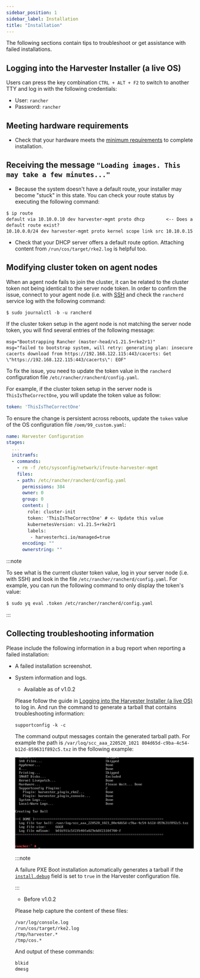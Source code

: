 ```yaml
---
sidebar_position: 1
sidebar_label: Installation
title: "Installation"
---
```


<head>
  <link rel="canonical" href="https://docs.harvesterhci.io/v1.2/troubleshooting/installation"/>
</head>

The following sections contain tips to troubleshoot or get assistance with failed installations.

## Logging into the Harvester Installer (a live OS)

Users can press the key combination `CTRL + ALT + F2` to switch to another TTY and log in with the following credentials:

- User: `rancher`
- Password: `rancher`

## Meeting hardware requirements

- Check that your hardware meets the [minimum requirements](../index.md#hardware-requirements) to complete installation.

## Receiving the message `"Loading images. This may take a few minutes..."`

- Because the system doesn't have a default route, your installer may become "stuck" in this state. You can check your route status by executing the following command:

```shell
$ ip route
default via 10.10.0.10 dev harvester-mgmt proto dhcp        <-- Does a default route exist?
10.10.0.0/24 dev harvester-mgmt proto kernel scope link src 10.10.0.15
```

- Check that your DHCP server offers a default route option. Attaching content from `/run/cos/target/rke2.log` is helpful too.

## Modifying cluster token on agent nodes

When an agent node fails to join the cluster, it can be related to the cluster token not being identical to the server node token.
In order to confirm the issue, connect to your agent node (i.e. with [SSH](./os.md#how-to-log-into-a-harvester-node) and check the `rancherd` service log with the following command:

```shell
$ sudo journalctl -b -u rancherd
```

If the cluster token setup in the agent node is not matching the server node token, you will find several entries of the following message:

```shell
msg="Bootstrapping Rancher (master-head/v1.21.5+rke2r1)"
msg="failed to bootstrap system, will retry: generating plan: insecure cacerts download from https://192.168.122.115:443/cacerts: Get \"https://192.168.122.115:443/cacerts\": EOF"
```

To fix the issue, you need to update the token value in the `rancherd` configuration file `/etc/rancher/rancherd/config.yaml`.

For example, if the cluster token setup in the server node is `ThisIsTheCorrectOne`, you will update the token value as follow:

```yaml
token: 'ThisIsTheCorrectOne'
```

To ensure the change is persistent across reboots, update the `token` value of the OS configuration file `/oem/99_custom.yaml`:

```yaml
name: Harvester Configuration
stages:
  ...
  initramfs:
  - commands:
    - rm -f /etc/sysconfig/network/ifroute-harvester-mgmt
    files:
    - path: /etc/rancher/rancherd/config.yaml
      permissions: 384
      owner: 0
      group: 0
      content: |
        role: cluster-init
        token: 'ThisIsTheCorrectOne' # <- Update this value
        kubernetesVersion: v1.21.5+rke2r1
        labels:
         - harvesterhci.io/managed=true
      encoding: ""
      ownerstring: ""
```

:::note

To see what is the current cluster token value, log in your server node (i.e. with SSH)
and look in the file `/etc/rancher/rancherd/config.yaml`. For example,
you can run the following command to only display the token's value:

```bash
$ sudo yq eval .token /etc/rancher/rancherd/config.yaml
```

:::

## Collecting troubleshooting information

Please include the following information in a bug report when reporting a failed installation:

- A failed installation screenshot.
- System information and logs.
    - Available as of v1.0.2

    Please follow the guide in [Logging into the Harvester Installer (a live OS)](#logging-into-the-harvester-installer-a-live-os) to log in. And run the command to generate a tarball that contains troubleshooting information:

    ```
    supportconfig -k -c
    ```
    
    The command output messages contain the generated tarball path. For example the path is `/var/loq/scc_aaa_220520_1021 804d65d-c9ba-4c54-b12d-859631f892c5.txz` in the following example:

    ![](/img/v1.0/troubleshooting/installation-support-config-example.png)

    :::note

    A failure PXE Boot installation automatically generates a tarball if the [`install.debug`](../install/harvester-configuration.md#installdebug) field is set to `true` in the Harvester configuration file.

    :::

    - Before v1.0.2

    Please help capture the content of these files:

    ```
    /var/log/console.log
    /run/cos/target/rke2.log
    /tmp/harvester.*
    /tmp/cos.*
    ```

    And output of these commands:

    ```
    blkid
    dmesg
    ```
